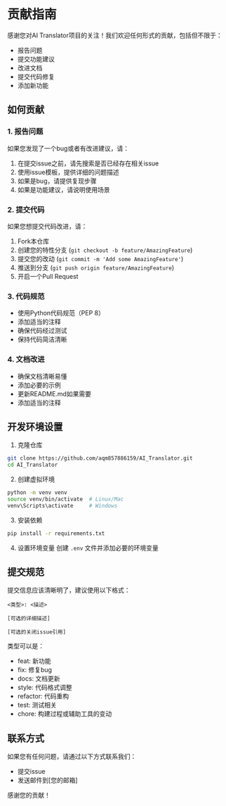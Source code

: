 # 贡献指南

感谢您对AI Translator项目的关注！我们欢迎任何形式的贡献，包括但不限于：

- 报告问题
- 提交功能建议
- 改进文档
- 提交代码修复
- 添加新功能

## 如何贡献

### 1. 报告问题

如果您发现了一个bug或者有改进建议，请：

1. 在提交issue之前，请先搜索是否已经存在相关issue
2. 使用issue模板，提供详细的问题描述
3. 如果是bug，请提供复现步骤
4. 如果是功能建议，请说明使用场景

### 2. 提交代码

如果您想提交代码改进，请：

1. Fork本仓库
2. 创建您的特性分支 (`git checkout -b feature/AmazingFeature`)
3. 提交您的改动 (`git commit -m 'Add some AmazingFeature'`)
4. 推送到分支 (`git push origin feature/AmazingFeature`)
5. 开启一个Pull Request

### 3. 代码规范

- 使用Python代码规范（PEP 8）
- 添加适当的注释
- 确保代码经过测试
- 保持代码简洁清晰

### 4. 文档改进

- 确保文档清晰易懂
- 添加必要的示例
- 更新README.md如果需要
- 添加适当的注释

## 开发环境设置

1. 克隆仓库
```bash
git clone https://github.com/aqm857886159/AI_Translator.git
cd AI_Translator
```

2. 创建虚拟环境
```bash
python -m venv venv
source venv/bin/activate  # Linux/Mac
venv\Scripts\activate     # Windows
```

3. 安装依赖
```bash
pip install -r requirements.txt
```

4. 设置环境变量
创建 `.env` 文件并添加必要的环境变量

## 提交规范

提交信息应该清晰明了，建议使用以下格式：

```
<类型>: <描述>

[可选的详细描述]

[可选的关闭issue引用]
```

类型可以是：
- feat: 新功能
- fix: 修复bug
- docs: 文档更新
- style: 代码格式调整
- refactor: 代码重构
- test: 测试相关
- chore: 构建过程或辅助工具的变动

## 联系方式

如果您有任何问题，请通过以下方式联系我们：

- 提交issue
- 发送邮件到[您的邮箱]

感谢您的贡献！ 